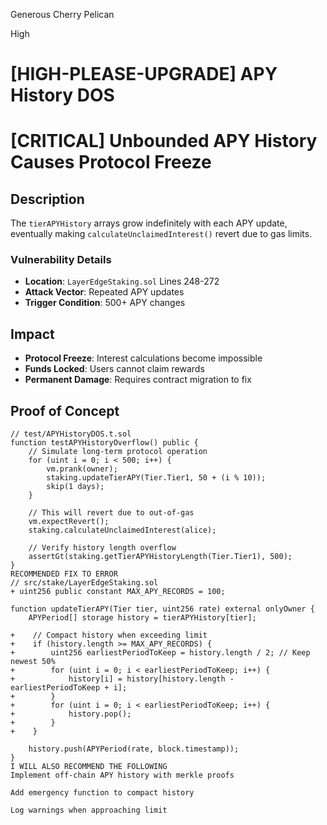 Generous Cherry Pelican

High

# [HIGH-PLEASE-UPGRADE] APY History DOS

# [CRITICAL] Unbounded APY History Causes Protocol Freeze

## Description
The `tierAPYHistory` arrays grow indefinitely with each APY update, eventually making `calculateUnclaimedInterest()` revert due to gas limits.

### Vulnerability Details
- **Location**: `LayerEdgeStaking.sol` Lines 248-272
- **Attack Vector**: Repeated APY updates
- **Trigger Condition**: 500+ APY changes

## Impact
- **Protocol Freeze**: Interest calculations become impossible
- **Funds Locked**: Users cannot claim rewards
- **Permanent Damage**: Requires contract migration to fix

## Proof of Concept
```solidity
// test/APYHistoryDOS.t.sol
function testAPYHistoryOverflow() public {
    // Simulate long-term protocol operation
    for (uint i = 0; i < 500; i++) {
        vm.prank(owner);
        staking.updateTierAPY(Tier.Tier1, 50 + (i % 10));
        skip(1 days);
    }
    
    // This will revert due to out-of-gas
    vm.expectRevert();
    staking.calculateUnclaimedInterest(alice);
    
    // Verify history length overflow
    assertGt(staking.getTierAPYHistoryLength(Tier.Tier1), 500);
}
RECOMMENDED FIX TO ERROR
// src/stake/LayerEdgeStaking.sol
+ uint256 public constant MAX_APY_RECORDS = 100;

function updateTierAPY(Tier tier, uint256 rate) external onlyOwner {
    APYPeriod[] storage history = tierAPYHistory[tier];
    
+    // Compact history when exceeding limit
+    if (history.length >= MAX_APY_RECORDS) {
+        uint256 earliestPeriodToKeep = history.length / 2; // Keep newest 50%
+        for (uint i = 0; i < earliestPeriodToKeep; i++) {
+            history[i] = history[history.length - earliestPeriodToKeep + i];
+        }
+        for (uint i = 0; i < earliestPeriodToKeep; i++) {
+            history.pop();
+        }
+    }
    
    history.push(APYPeriod(rate, block.timestamp));
}
I WILL ALSO RECOMMEND THE FOLLOWING
Implement off-chain APY history with merkle proofs

Add emergency function to compact history

Log warnings when approaching limit
